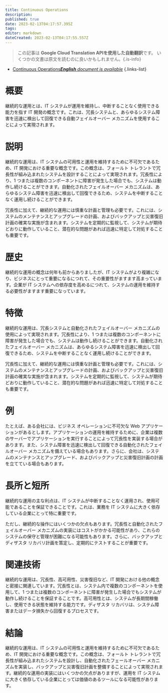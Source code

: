 ```yaml
---
title: Continuous Operations
description: 
published: true
date: 2023-02-13T04:17:57.395Z
tags: 
editor: markdown
dateCreated: 2023-02-13T04:17:55.557Z
---
```


> この記事は **Google Cloud Translation APIを使用した自動翻訳**です。
いくつかの文書は原文を読むのに良いかもしれません。{.is-info}



- [Continuous Operations***English** document is available*](/en/Knowledge-base/Dictionary/continuous-operations)
{.links-list}


# 概要
継続的な運用とは、IT システムが運用を維持し、中断することなく使用できる能力を指す IT 開発の概念です。これは、冗長システムと、あらゆるシステム障害を迅速に検出して回復できる自動フェイルオーバー メカニズムを使用することによって実現されます。

# 説明
継続的な運用は、IT システムの可用性と運用を維持するために不可欠であるため、IT 開発における重要な概念です。この概念は、フォールト トレラントで冗長性が組み込まれたシステムを設計することによって実現されます。冗長性により、1 つまたは複数のコンポーネントに障害が発生した場合でも、システムは動作し続けることができます。自動化されたフェイルオーバー メカニズムは、あらゆるシステム障害を迅速に検出して回復できるため、システムを中断することなく運用し続けることができます。

冗長性に加えて、継続的な運用には慎重な計画と管理も必要です。これには、システムのメンテナンスとアップグレードの計画、およびバックアップと災害復旧計画の確実な実施が含まれます。システムを定期的に監視して、システムが期待どおりに動作していること、潜在的な問題があれば迅速に特定して対処することも重要です。

# 歴史
継続的な運用の概念は何年も前からありましたが、IT システムがより複雑になり、ビジネスにとって重要になるにつれて、その重要性がますます高まっています。企業が IT システムへの依存度を高めるにつれて、システムの運用を維持する必要性がますます重要になっています。

# 特徴
継続的な運用は、冗長システムと自動化されたフェイルオーバー メカニズムの使用によって実現されます。冗長性により、1 つまたは複数のコンポーネントに障害が発生した場合でも、システムは動作し続けることができます。自動化されたフェイルオーバー メカニズムは、あらゆるシステム障害を迅速に検出して回復できるため、システムを中断することなく運用し続けることができます。

冗長性に加えて、継続的な運用には慎重な計画と管理も必要です。これには、システムのメンテナンスとアップグレードの計画、およびバックアップと災害復旧計画の確実な実施が含まれます。システムを定期的に監視して、システムが期待どおりに動作していること、潜在的な問題があれば迅速に特定して対処することも重要です。

# 例
たとえば、ある会社には、ビジネス オペレーションに不可欠な Web アプリケーションがあるとします。アプリケーションの運用を維持するために、企業は複数のサーバーでアプリケーションを実行することによって冗長性を実装する場合があります。また、システム障害を迅速に検出して回復できる自動化されたフェイルオーバー メカニズムを備えている場合もあります。さらに、会社は、システムのメンテナンスとアップグレード、およびバックアップと災害復旧計画の計画を立てている場合もあります。

# 長所と短所
継続的な運用の主な利点は、IT システムが中断することなく運用され、使用可能であることを保証できることです。これは、業務を IT システムに大きく依存している企業にとって特に重要です。

ただし、継続的な操作にはいくつかの欠点もあります。冗長性と自動化されたフェイルオーバー メカニズムの実装にはコストがかかる可能性があり、これらのシステムの保守と管理が困難になる可能性もあります。さらに、バックアップとディザスタ リカバリ計画を策定し、定期的にテストすることが重要です。

# 関連技術
継続的な運用は、冗長性、高可用性、災害復旧など、IT 開発における他の概念と密接に関連しています。冗長性とは、システム内で複数のコンポーネントを使用して、1 つまたは複数のコンポーネントに障害が発生した場合でもシステムが動作し続けることを保証することです。高可用性とは、システムが長期間稼働し、使用できる状態を維持する能力です。ディザスタ リカバリは、システム障害またはデータ損失から回復するプロセスです。

# 結論
継続的な運用は、IT システムの可用性と運用を維持するために不可欠であるため、IT 開発における重要な概念です。この概念は、フォールト トレラントで冗長性が組み込まれたシステムを設計し、自動化されたフェールオーバー メカニズムを実装し、バックアップと災害復旧計画を整備することによって実現されます。継続的な運用の実装にはいくつかの欠点がありますが、運用を IT システムに大きく依存している企業にとっては価値のあるツールになる可能性があります。